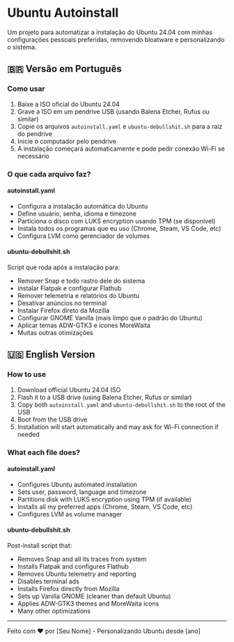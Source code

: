 # Ubuntu Autoinstall

Um projeto para automatizar a instalação do Ubuntu 24.04 com minhas configurações pessoais preferidas, removendo bloatware e personalizando o sistema.

## 🇧🇷 Versão em Português

### Como usar

1. Baixe a ISO oficial do Ubuntu 24.04
2. Grave a ISO em um pendrive USB (usando Balena Etcher, Rufus ou similar)
3. Copie os arquivos `autoinstall.yaml` e `ubuntu-debullshit.sh` para a raiz do pendrive
4. Inicie o computador pelo pendrive
5. A instalação começará automaticamente e pode pedir conexão Wi-Fi se necessário

### O que cada arquivo faz?

#### autoinstall.yaml
- Configura a instalação automática do Ubuntu
- Define usuário, senha, idioma e timezone
- Particiona o disco com LUKS encryption usando TPM (se disponível)
- Instala todos os programas que eu uso (Chrome, Steam, VS Code, etc)
- Configura LVM como gerenciador de volumes

#### ubuntu-debullshit.sh
Script que roda após a instalação para:
- Remover Snap e todo rastro dele do sistema
- Instalar Flatpak e configurar Flathub
- Remover telemetria e relatórios do Ubuntu
- Desativar anúncios no terminal
- Instalar Firefox direto da Mozilla
- Configurar GNOME Vanilla (mais limpo que o padrão do Ubuntu)
- Aplicar temas ADW-GTK3 e ícones MoreWaita
- Muitas outras otimizações

## 🇺🇸 English Version

### How to use

1. Download official Ubuntu 24.04 ISO
2. Flash it to a USB drive (using Balena Etcher, Rufus or similar)
3. Copy both `autoinstall.yaml` and `ubuntu-debullshit.sh` to the root of the USB
4. Boot from the USB drive
5. Installation will start automatically and may ask for Wi-Fi connection if needed

### What each file does?

#### autoinstall.yaml
- Configures Ubuntu automated installation
- Sets user, password, language and timezone
- Partitions disk with LUKS encryption using TPM (if available)
- Installs all my preferred apps (Chrome, Steam, VS Code, etc)
- Configures LVM as volume manager

#### ubuntu-debullshit.sh
Post-install script that:
- Removes Snap and all its traces from system
- Installs Flatpak and configures Flathub
- Removes Ubuntu telemetry and reporting
- Disables terminal ads
- Installs Firefox directly from Mozilla
- Sets up Vanilla GNOME (cleaner than default Ubuntu)
- Applies ADW-GTK3 themes and MoreWaita icons
- Many other optimizations

---

Feito com ❤️ por [Seu Nome] - Personalizando Ubuntu desde [ano]
